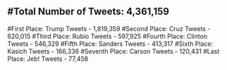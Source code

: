 #Total Number of Tweets: 4,361,159 
---
#First Place: Trump Tweets - 1,819,359
#Second Place: Cruz Tweets - 620,015
#Third Place: Rubio Tweets - 597,925
#Fourth Place: Clinton Tweets - 546,329
#Fifth Place: Sanders Tweets - 413,317
#Sixth Place: Kasich Tweets - 166,336
#Seventh Place: Carson Tweets - 120,431
#Last Place: Jeb! Tweets - 77,458
